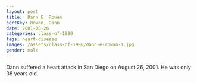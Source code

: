 ```yaml
---
layout: post
title:  Dann E. Rowan
sortKey: Rowan, Dann
date: 2001-08-26
categories: class-of-1980
tags: heart-disease
images: /assets/class-of-1980/dann-e-rowan-1.jpg
gender: male
---
```

Dann suffered a heart attack in San Diego on August 26, 2001. He was only 38 years old.
